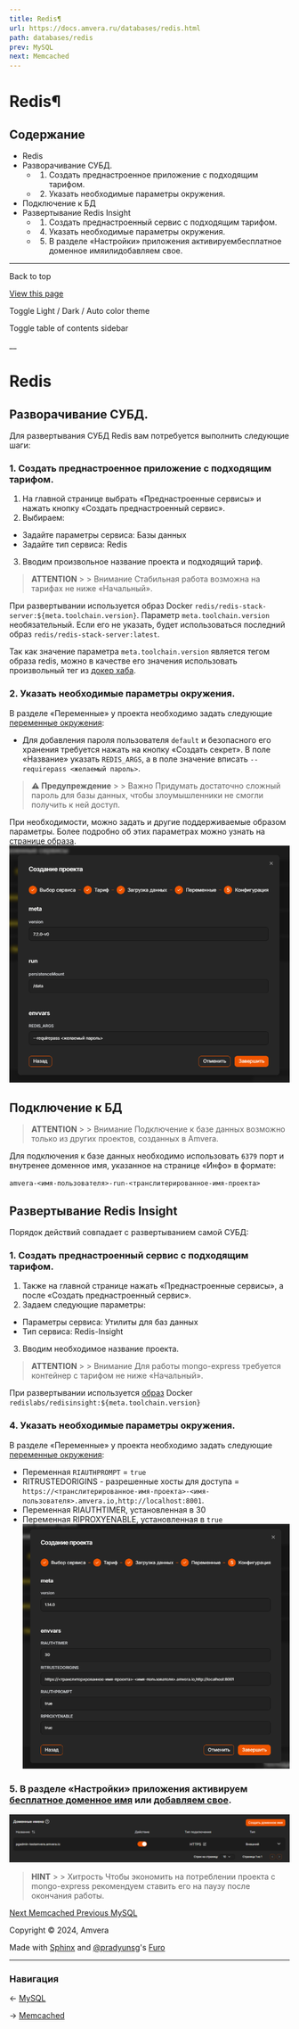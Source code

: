 ```yaml
---
title: Redis¶
url: https://docs.amvera.ru/databases/redis.html
path: databases/redis
prev: MySQL
next: Memcached
---
```


# Redis¶

## Содержание

- Redis
- Разворачивание СУБД.
  - 1. Создать преднастроенное приложение с подходящим тарифом.
  - 2. Указать необходимые параметры окружения.
- Подключение к БД
- Развертывание Redis Insight
  - 1. Создать преднастроенный сервис с подходящим тарифом.
  - 4. Указать необходимые параметры окружения.
  - 5. В разделе «Настройки» приложения активируембесплатное доменное имяилидобавляем свое.

---

Back to top

[ View this page ](<../_sources/databases/redis.md.txt> "View this page")

Toggle Light / Dark / Auto color theme

Toggle table of contents sidebar

__

# Redis

## Разворачивание СУБД.

Для развертывания СУБД Redis вам потребуется выполнить следующие шаги:

### 1\. Создать преднастроенное приложение с подходящим тарифом.
1. На главной странице выбрать «Преднастроенные сервисы» и нажать кнопку «Создать преднастроенный сервис».
2. Выбираем:
* Задайте параметры сервиса: Базы данных
* Задайте тип сервиса: Redis
3. Вводим произвольное название проекта и подходящий тариф.

> **ATTENTION** > > Внимание Стабильная работа возможна на тарифах не ниже «Начальный». 

При развертывании используется образ Docker ``redis/redis-stack-server:${meta.toolchain.version}``. Параметр ``meta.toolchain.version`` необязательный. Если его не указать, будет использоваться последний образ ``redis/redis-stack-server:latest``.

Так как значение параметра ``meta.toolchain.version`` является тегом образа redis, можно в качестве его значения использовать произвольный тег из [докер хаба](<https://hub.docker.com/r/redis/redis-stack-server/tags>).

### 2\. Указать необходимые параметры окружения.

В разделе «Переменные» у проекта необходимо задать следующие [переменные окружения](<../applications/configuration/variables.html>):
* Для добавления пароля пользователя ``default`` и безопасного его хранения требуется нажать на кнопку «Создать секрет». В поле «Название» указать ``REDIS_ARGS``, а в поле значение вписать ``--requirepass <желаемый пароль>``.

> **⚠️ Предупреждение** > > Важно Придумать достаточно сложный пароль для базы данных, чтобы злоумышленники не смогли получить к ней доступ. 

При необходимости, можно задать и другие поддерживаемые образом параметры. Более подробно об этих параметрах можно узнать на [странице образа](<https://hub.docker.com/r/redis/redis-stack-server>). ![mongo](images/redis_envvars.png)

## Подключение к БД

> **ATTENTION** > > Внимание Подключение к базе данных возможно только из других проектов, созданных в Amvera. 

Для подключения к базе данных необходимо использовать ``6379`` порт и внутренее доменное имя, указанное на странице «Инфо» в формате:

``amvera-<имя-пользователя>-run-<транслитерированное-имя-проекта>``

## Развертывание Redis Insight

Порядок действий совпадает с развертыванием самой СУБД:

### 1\. Создать преднастроенный сервис с подходящим тарифом.
1. Также на главной странице нажать «Преднастроенные сервисы», а после «Создать преднастроенный сервис».
2. Задаем следующие параметры:
* Параметры сервиса: Утилиты для баз данных
* Тип сервиса: Redis-Insight
3. Вводим необходимое название проекта.

> **ATTENTION** > > Внимание Для работы mongo-express требуется контейнер с тарифом не ниже «Начальный». 

При развертывании используется [образ](<https://hub.docker.com/r/redislabs/redisinsight>) Docker ``redislabs/redisinsight:${meta.toolchain.version}``

### 4\. Указать необходимые параметры окружения.

В разделе «Переменные» у проекта необходимо задать следующие [переменные окружения](<../applications/configuration/variables.html>):
* Переменная ``RIAUTHPROMPT`` = ``true``
* RITRUSTEDORIGINS - разрешенные хосты для доступа = ``https://<транслитерированное-имя-проекта>-<имя-пользователя>.amvera.io,http://localhost:8001``.
* Переменная RIAUTHTIMER, установленная в 30
* Переменная RIPROXYENABLE, установленная в ``true`` ![redis-insight](images/redis-insight.png)

### 5\. В разделе «Настройки» приложения активируем [бесплатное доменное имя](<../applications/configuration/network.html#бесплатное-доменное-имя-амвера>) или [добавляем свое](<../applications/configuration/network.html#свое-доменное-имя>).

![db_create](images/pgadmin_domain_2.png)

> **HINT** > > Хитрость Чтобы экономить на потреблении проекта с mongo-express рекомендуем ставить его на паузу после окончания работы. 

[ Next Memcached ](<memcached.html>) [ Previous MySQL ](<mysql.html>)

Copyright © 2024, Amvera 

Made with [Sphinx](<https://www.sphinx-doc.org/>) and [@pradyunsg](<https://pradyunsg.me>)'s [Furo](<https://github.com/pradyunsg/furo>)


---

### Навигация

← [MySQL](mysql.md)

→ [Memcached](memcached.md)
